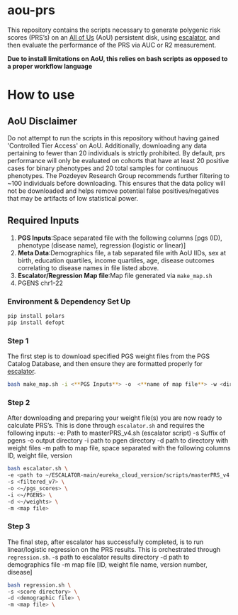 # aou-prs
This repository contains the scripts necessary to generate polygenic risk scores (PRS’s) on an [All of Us](https://www.researchallofus.org/) (AoU) persistent disk, using [escalator](https://github.com/menglin44/ESCALATOR), and then evaluate the performance of the PRS via AUC or R2 measurement. 

**Due to install limitations on AoU, this relies on bash scripts as opposed to a proper workflow language**

# How to use
## AoU Disclaimer
Do not attempt to run the scripts in this repository without having gained 'Controlled Tier Access' on AoU. Additionally, downloading any data pertaining to fewer than 20 individuals is strictly prohibited. By default, prs performance will only be evaluated on cohorts that have at least 20 positive cases for binary phenotypes and 20 total samples for continuous phenotypes. The Pozdeyev Research Group recommends further filtering to ~100 individuals before downloading. This ensures that the data policy will not be downloaded and helps remove potential false positives/negatives that may be artifacts of low statistical power. 

## Required Inputs
1)	**PGS Inputs**:Space separated file with the following columns [pgs (ID), phenotype (disease name), regression (logistic or linear)]
2)	**Meta Data**:Demographics file, a tab separated file with AoU IIDs, sex at birth, education quartiles, income quartiles, age, disease outcomes correlating to disease names in file listed above. 
3)	**Escalator/Regression Map file**:Map file generated via `make_map.sh`
4)	PGENS chr1-22

### Environment & Dependency Set Up
```bash
pip install polars
pip install defopt
```
### Step 1
The first step is to download specified PGS weight files from the PGS Catalog Database, and then ensure they are formatted properly for [escalator](https://github.com/menglin44/ESCALATOR). 
```bash
bash make_map.sh -i <**PGS Inputs**> -o  <**name of map file**> -w <directory to store weight files in> 
```
### Step 2
After downloading and preparing your weight file(s) you are now ready to calculate PRS’s. This is done through `escalator.sh` and requires the following inputs:
-e: Path to masterPRS_v4.sh (escalator script)
-s Suffix of pgens
-o output directory 
-i path to pgen directory
-d path to directory with weight files
-m path to map file, space separated with the following columns ID, weight file, version

```bash
bash escalator.sh \
-e <path to ~/ESCALATOR-main/eureka_cloud_version/scripts/masterPRS_v4.sh> \
-s <filtered_v7> \
-o <~/pgs_scores> \
-i <~/PGENS> \
-d <~/weights> \
-m <map file>
```
### Step 3
The final step, after escalator has successfully completed, is to run linear/logistic regression on the PRS results. This is orchestrated through `regression.sh`. 
-s path to escalator results directory
-d path to demographics file
-m map file [ID, weight file name, version number, disease]
```bash
bash regression.sh \
-s <score directory> \
-d <demographic file> \
-m <map file> \
```
